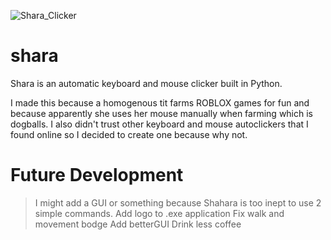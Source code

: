 ![Shara_Clicker](https://user-images.githubusercontent.com/80578895/144701076-a7e397c1-df84-4a5e-bbc3-50920361514e.png)


# shara
Shara is an automatic keyboard and mouse clicker built in Python. 

I made this because a homogenous tit farms ROBLOX games for fun and because apparently she uses her mouse manually when farming which is dogballs. I also didn't trust other keyboard and mouse autoclickers that I found online so I decided to create one because why not.


# Future Development
> I might add a GUI or something because Shahara is too inept to use 2 simple commands.
> Add logo to .exe application
> Fix walk and movement bodge
> Add betterGUI
> Drink less coffee
